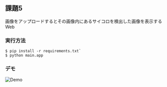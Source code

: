 ## 課題5
画像をアップロードするとその画像内にあるサイコロを検出した画像を表示するWeb
### 実行方法
```
$ pip install -r requirements.txt`
$ python main.app
```
### デモ
![Demo](https://github.com/tsubauaaa/AITrialTraining/blob/master/Training5/web/demo.gif)